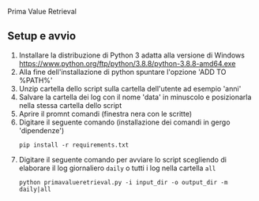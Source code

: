 Prima Value Retrieval

## Setup e avvio
1. Installare la distribuzione di Python 3 adatta alla versione di Windows https://www.python.org/ftp/python/3.8.8/python-3.8.8-amd64.exe
2. Alla fine dell'installazione di python spuntare l'opzione 'ADD TO %PATH%'
3. Unzip cartella dello script sulla cartella dell'utente ad esempio 'anni'
4. Salvare la cartella dei log con il nome 'data' in minuscolo e posizionarla nella stessa cartella dello script
5. Aprire il promnt comandi (finestra nera con le scritte) 
6. Digitare il seguente comando (installazione dei comandi in gergo 'dipendenze')
   ```
   pip install -r requirements.txt
   ```
7. Digitare il seguente comando per avviare lo script scegliendo di elaborare il log giornaliero `daily` o tutti i log
   nella cartella `all`
   ```
   python primavalueretrieval.py -i input_dir -o output_dir -m daily|all
   ```
  
